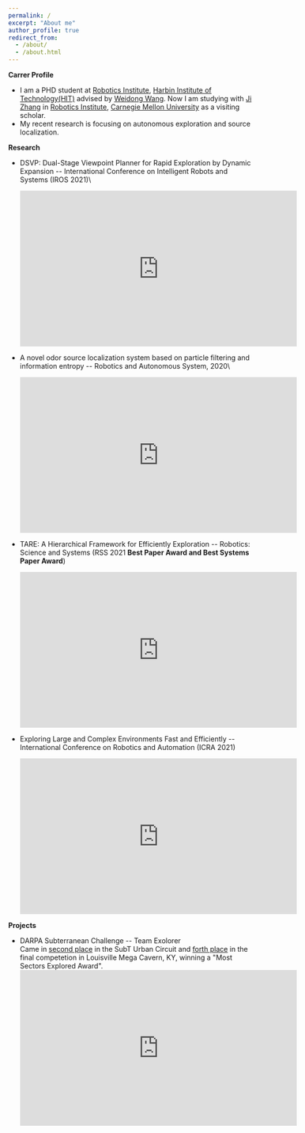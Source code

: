 ```yaml
---
permalink: /
excerpt: "About me"
author_profile: true
redirect_from:
  - /about/
  - /about.html
---
```


__Carrer Profile__
* I am a PHD student at [Robotics Institute](http://robot.hit.edu.cn/), [Harbin Institute of Technology(HIT)](http://en.hit.edu.cn/) advised by [Weidong Wang](http://homepage.hit.edu.cn/wangweidong). Now I am studying with [Ji Zhang](https://frc.ri.cmu.edu/~zhangji/) in [Robotics Institute](https://www.ri.cmu.edu/), [Carnegie Mellon University](https://www.cmu.edu/) as a visiting scholar.
* My  recent  research  is  focusing  on  autonomous  exploration  and  source  localization.

__Research__
* DSVP: Dual-Stage Viewpoint Planner for Rapid Exploration by Dynamic Expansion -- International Conference on Intelligent Robots and Systems (IROS 2021)\
  <iframe width="560" height="315" src="https://www.youtube.com/embed/lQqFivWDI3o" frameborder="0" allow="accelerometer; autoplay; clipboard-write; encrypted-media; gyroscope; picture-in-picture" allowfullscreen></iframe>

* A novel odor source localization system based on particle filtering and information entropy -- Robotics and Autonomous System, 2020\
  <iframe width="560" height="315" src="https://www.youtube.com/embed/yYFP3qDzkvU" frameborder="0" allow="accelerometer; autoplay; clipboard-write; encrypted-media; gyroscope; picture-in-picture" allowfullscreen></iframe>

* TARE: A Hierarchical Framework for Efficiently Exploration -- Robotics: Science and Systems (RSS 2021 **Best Paper Award and Best Systems Paper Award**)
  <iframe width="560" height="315" src="https://www.youtube.com/embed/SBxmunQEqjA" title="YouTube video player" frameborder="0" allow="accelerometer; autoplay; clipboard-write; encrypted-media; gyroscope; picture-in-picture" allowfullscreen></iframe>

* Exploring Large and Complex Environments Fast and Efficiently -- International Conference on Robotics and Automation (ICRA 2021)
  <iframe width="560" height="315" src="https://www.youtube.com/embed/CCb1P1DZKMQ" title="YouTube video player" frameborder="0" allow="accelerometer; autoplay; clipboard-write; encrypted-media; gyroscope; picture-in-picture" allowfullscreen></iframe>

__Projects__
* DARPA Subterranean Challenge -- Team Exolorer\
  Came in [second place](https://www.subtchallenge.com/results.html) in the SubT Urban Circuit and [forth place](https://www.subtchallenge.com/results.html) in the final competetion in Louisville Mega Cavern, KY, winning a "Most Sectors Explored Award".
  <iframe width="560" height="315" src="https://www.youtube.com/embed/j1NeZ9R0808" frameborder="0" allow="accelerometer; autoplay; clipboard-write; encrypted-media; gyroscope; picture-in-picture" allowfullscreen></iframe>
